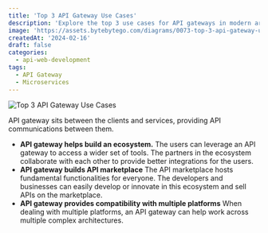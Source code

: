 ```yaml
---
title: 'Top 3 API Gateway Use Cases'
description: 'Explore the top 3 use cases for API gateways in modern architectures.'
image: 'https://assets.bytebytego.com/diagrams/0073-top-3-api-gateway-use-cases.png'
createdAt: '2024-02-16'
draft: false
categories:
  - api-web-development
tags:
  - API Gateway
  - Microservices
---
```


![Top 3 API Gateway Use Cases](https://assets.bytebytego.com/diagrams/0073-top-3-api-gateway-use-cases.png)

API gateway sits between the clients and services, providing API communications between them.

*   **API gateway helps build an ecosystem.**
    The users can leverage an API gateway to access a wider set of tools. The partners in the ecosystem collaborate with each other to provide better integrations for the users.
*   **API gateway builds API marketplace**
    The API marketplace hosts fundamental functionalities for everyone. The developers and businesses can easily develop or innovate in this ecosystem and sell APIs on the marketplace.
*   **API gateway provides compatibility with multiple platforms**
    When dealing with multiple platforms, an API gateway can help work across multiple complex architectures.
